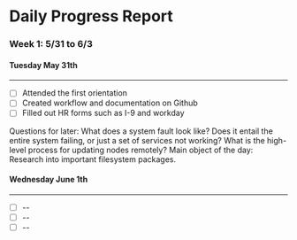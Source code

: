 # Daily Progress Report

### Week 1: 5/31 to 6/3 ###
#### Tuesday May 31th ####
----------------------------------------------
- [ ] Attended the first orientation
- [ ] Created workflow and documentation on Github
- [ ] Filled out HR forms such as I-9 and workday

Questions for later:
What does a system fault look like? Does it entail the entire system failing, or just a set of services not working?
What is the high-level process for updating nodes remotely?
Main object of the day: Research into important filesystem packages.

#### Wednesday June 1th ####
----------------------------------------------
- [ ] --
- [ ] --
- [ ] --
